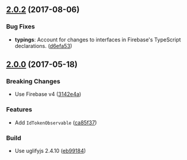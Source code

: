 <a name="2.0.2"></a>
## [2.0.2](https://github.com/cartant/firebase-thermite/compare/v2.0.0...v2.0.2) (2017-08-06)

### Bug Fixes

* **typings**: Account for changes to interfaces in Firebase's TypeScript declarations. ([d6efa53](https://github.com/cartant/firebase-thermite/commit/d6efa53))

<a name="2.0.0"></a>
## [2.0.0](https://github.com/cartant/firebase-thermite/compare/v1.0.0...v2.0.0) (2017-05-18)

### Breaking Changes

* Use Firebase v4 ([3142e4a](https://github.com/cartant/firebase-thermite/commit/3142e4a))

### Features

* Add `IdTokenObservable` ([ca85f37](https://github.com/cartant/firebase-thermite/commit/ca85f37))

### Build

* Use uglifyjs 2.4.10 ([eb99184](https://github.com/cartant/firebase-thermite/commit/eb99184))